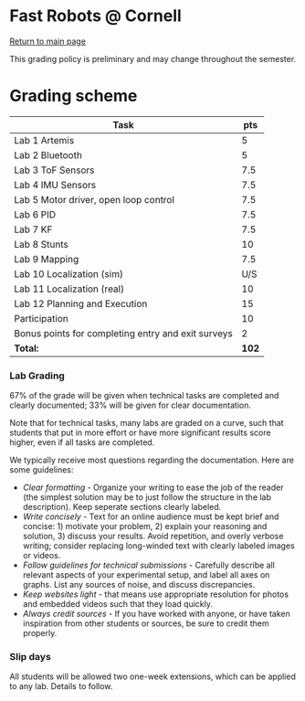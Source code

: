 # Fast Robots @ Cornell

[Return to main page](../index.md)

This grading policy is preliminary and may change throughout the semester.

# Grading scheme

| Task                                                          |   pts   |
|---------------------------------------------------------------|---------|
| Lab 1 Artemis                                                 |       5 |
| Lab 2 Bluetooth                                               |       5 | 
| Lab 3 ToF Sensors                                             |     7.5 |  
| Lab 4 IMU Sensors                                             |     7.5 |
| Lab 5 Motor driver, open loop control                         |     7.5 | 
| Lab 6 PID                                                     |     7.5 | 
| Lab 7 KF                                                      |     7.5 | 
| Lab 8 Stunts                                                  |      10 | 
| Lab 9 Mapping                                                 |     7.5 |
| Lab 10 Localization (sim)                                     |     U/S | 
| Lab 11 Localization (real)                                    |      10 | 
| Lab 12 Planning and Execution                                 |      15 |  
| Participation                                                 |      10 |
| Bonus points for completing entry and exit surveys            |       2 |
| **Total:**                                                    | **102** |

### Lab Grading

67% of the grade will be given when technical tasks are completed and clearly documented; 33% will be given for clear documentation. 

Note that for technical tasks, many labs are graded on a curve, such that students that put in more effort or have more significant results score higher, even if all tasks are completed. 

We typically receive most questions regarding the documentation. Here are some guidelines:

* *Clear formatting* - Organize your writing to ease the job of the reader (the simplest solution may be to just follow the structure in the lab description). Keep seperate sections clearly labeled. 
* *Write concisely* - Text for an online audience must be kept brief and concise: 1) motivate your problem, 2) explain your reasoning and solution, 3) discuss your results. Avoid repetition, and overly verbose writing; consider replacing long-winded text with clearly labeled images or videos. 
* *Follow guidelines for technical submissions* - Carefully describe all relevant aspects of your experimental setup, and label all axes on graphs. List any sources of noise, and discuss discrepancies.
* *Keep websites light* - that means use appropriate resolution for photos and embedded videos such that they load quickly. 
* *Always credit sources* - If you have worked with anyone, or have taken inspiration from other students or sources, be sure to credit them properly. 


### Slip days

All students will be allowed two one-week extensions, which can be applied to any lab. Details to follow. 
